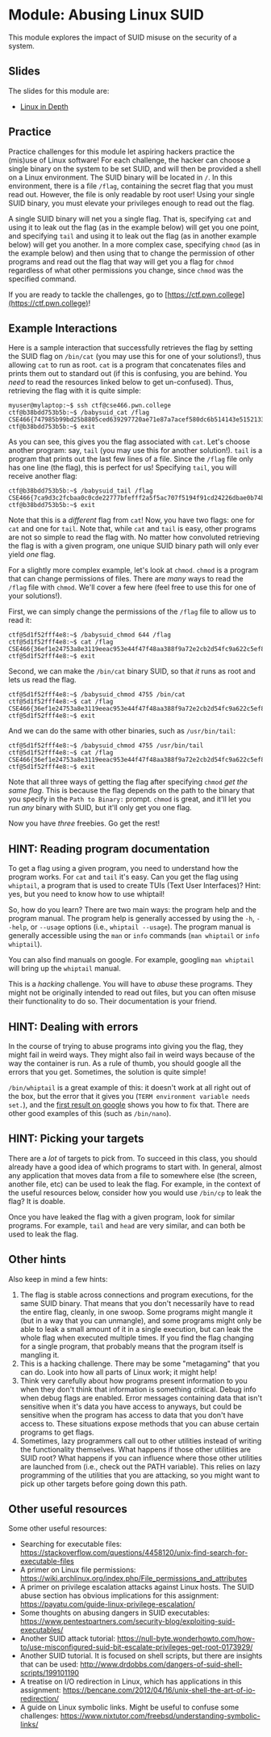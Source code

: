 # Module: Abusing Linux SUID

This module explores the impact of SUID misuse on the security of a system.

## Slides

The slides for this module are:

- [Linux in Depth](https://docs.google.com/presentation/d/1fdQ4fBVKmWpyNIp0PDAJ4WUsCjYaCA37mkUxdW7tRl8/edit#slide=id.p)

## Practice

Practice challenges for this module let aspiring hackers practice the (mis)use of Linux software!
For each challenge, the hacker can choose a single binary on the system to be set SUID, and will then be provided a shell on a Linux environment.
The SUID binary will be located in `/`.
In this environment, there is a file `/flag`, containing the secret flag that you must read out.
However, the file is only readable by root user!
Using your single SUID binary, you must elevate your privileges enough to read out the flag.

A single SUID binary will net you a single flag.
That is, specifying `cat` and using it to leak out the flag (as in the example below) will get you one point, and specifying `tail` and using it to leak out the flag (as in another example below) will get you another.
In a more complex case, specifying `chmod` (as in the example below) and then using that to change the permission of other programs and read out the flag that way will get you a flag for `chmod` regardless of what other permissions you change, since `chmod` was the specified command.

If you are ready to tackle the challenges, go to [https://ctf.pwn.college](https://ctf.pwn.college)!

## Example Interactions

Here is a sample interaction that successfully retrieves the flag by setting the SUID flag on `/bin/cat` (you may use this for one of your solutions!), thus allowing `cat` to run as root.
`cat` is a program that concatenates files and prints them out to standard out (if this is confusing, you are behind. You _need_ to read the resources linked below to get un-confused).
Thus, retrieving the flag with it is quite simple:

```
myuser@mylaptop:~$ ssh ctf@cse466.pwn.college
ctf@b38bdd753b5b:~$ /babysuid_cat /flag
CSE466{747985b99bd25b8805ced639297720ae71e87a7acef580dc6b514143e5152133}
ctf@b38bdd753b5b:~$ exit
```

As you can see, this gives you the flag associated with `cat`.
Let's choose another program: say, `tail` (you may use this for another solution!).
`tail` is a program that prints out the last few lines of a file.
Since the `/flag` file only has one line (the flag), this is perfect for us!
Specifying `tail`, you will receive another flag:

```
ctf@b38bdd753b5b:~$ /babysuid_tail /flag
CSE466{7ca9d3c2fcbaa0c0cde22777bfefff2a5f5ac707f5194f91cd24226dbae0b74b}
ctf@b38bdd753b5b:~$ exit
```

Note that this is a _different_ flag from `cat`!
Now, you have two flags: one for `cat` and one for `tail`.
Note that, while `cat` and `tail` is easy, other programs are not so simple to read the flag with.
No matter how convoluted retrieving the flag is with a given program, one unique SUID binary path will only ever yield _one_ flag.

For a slightly more complex example, let's look at `chmod`.
`chmod` is a program that can change permissions of files.
There are _many_ ways to read the `/flag` file with `chmod`.
We'll cover a few here (feel free to use this for one of your solutions!).

First, we can simply change the permissions of the `/flag` file to allow us to read it:

```
ctf@5d1f52fff4e8:~$ /babysuid_chmod 644 /flag
ctf@5d1f52fff4e8:~$ cat /flag
CSE466{36ef1e24753a8e3119eeac953e44f47f48aa388f9a72e2cb2d54fc9a622c5ef8}
ctf@5d1f52fff4e8:~$ exit
```

Second, we can make the `/bin/cat` binary SUID, so that _it_ runs as root and lets us read the flag.

```
ctf@5d1f52fff4e8:~$ /babysuid_chmod 4755 /bin/cat
ctf@5d1f52fff4e8:~$ cat /flag
CSE466{36ef1e24753a8e3119eeac953e44f47f48aa388f9a72e2cb2d54fc9a622c5ef8}
ctf@5d1f52fff4e8:~$ exit
```

And we can do the same with other binaries, such as `/usr/bin/tail`:

```
ctf@5d1f52fff4e8:~$ /babysuid_chmod 4755 /usr/bin/tail
ctf@5d1f52fff4e8:~$ cat /flag
CSE466{36ef1e24753a8e3119eeac953e44f47f48aa388f9a72e2cb2d54fc9a622c5ef8}
ctf@5d1f52fff4e8:~$ exit
```

Note that all three ways of getting the flag after specifying `chmod` _get the same flag_.
This is because the flag depends on the path to the binary that you specify in the `Path to Binary:` prompt.
`chmod` is great, and it'll let you run _any_ binary with SUID, but it'll only get you one flag.

Now you have _three_ freebies.
Go get the rest!

## HINT: Reading program documentation

To get a flag using a given program, you need to understand how the program works.
For `cat` and `tail` it's easy.
Can you get the flag using `whiptail`, a program that is used to create TUIs (Text User Interfaces)?
Hint: yes, but you need to know how to use whiptail!

So, how do you learn?
There are two main ways: the program help and the program manual.
The program help is generally accessed by using the `-h`, `--help`, or `--usage` options (i.e., `whiptail --usage`).
The program manual is generally accessible using the `man` or `info` commands (`man whiptail` or `info whiptail`).

You can also find manuals on google.
For example, googling `man whiptail` will bring up the `whiptail` manual.

This is a _hacking_ challenge. You will have to *abuse* these programs.
They might not be originally intended to read out files, but you can often misuse their functionality to do so.
Their documentation is your friend.

## HINT: Dealing with errors

In the course of trying to abuse programs into giving you the flag, they might fail in weird ways.
They might also fail in weird ways because of the way the container is run.
As a rule of thumb, you should google all the errors that you get.
Sometimes, the solution is quite simple!

`/bin/whiptail` is a great example of this: it doesn't work at all right out of the box, but the error that it gives you (`TERM environment variable needs set.`), and the [first result on google](https://stackoverflow.com/questions/16242025/term-environment-variable-not-set) shows you how to fix that.
There are other good examples of this (such as `/bin/nano`).

## HINT: Picking your targets

There are a _lot_ of targets to pick from.
To succeed in this class, you should already have a good idea of which programs to start with.
In general, almost any application that moves data from a file to somewhere else (the screen, another file, etc) can be used to leak the flag.
For example, in the context of the useful resources below, consider how you would use `/bin/cp` to leak the flag?
It is doable.

Once you have leaked the flag with a given program, look for similar programs.
For example, `tail` and `head` are very similar, and can both be used to leak the flag.

## Other hints

Also keep in mind a few hints:

1. The flag is stable across connections and program executions, for the same SUID binary. That means that you don't necessarily have to read the entire flag, cleanly, in one swoop. Some programs might mangle it (but in a way that you can unmangle), and some programs might only be able to leak a small amount of it in a single execution, but can leak the whole flag when executed multiple times. If you find the flag changing for a single program, that probably means that the program itself is mangling it.
1. This is a hacking challenge. There may be some "metagaming" that you can do. Look into how all parts of Linux work; it might help!
1. Think very carefully about how programs present information to you when they don't think that information is something critical. Debug info when debug flags are enabled. Error messages containing data that isn't sensitive when it's data you have access to anyways, but could be sensitive when the program has access to data that you don't have access to. These situations expose methods that you can abuse certain programs to get flags.
1. Sometimes, lazy programmers call out to other utilities instead of writing the functionality themselves. What happens if those other utilities are SUID root? What happens if you can influence where those other utilities are launched from (i.e., check out the PATH variable). This relies on lazy programming of the utilities that you are attacking, so you might want to pick up other targets before going down this path.

## Other useful resources

Some other useful resources:

- Searching for executable files: https://stackoverflow.com/questions/4458120/unix-find-search-for-executable-files
- A primer on Linux file permissions: https://wiki.archlinux.org/index.php/File_permissions_and_attributes
- A primer on privilege escalation attacks against Linux hosts. The SUID abuse section has obvious implications for this assignment: https://payatu.com/guide-linux-privilege-escalation/
- Some thoughts on abusing dangers in SUID executables: https://www.pentestpartners.com/security-blog/exploiting-suid-executables/
- Another SUID attack tutorial: https://null-byte.wonderhowto.com/how-to/use-misconfigured-suid-bit-escalate-privileges-get-root-0173929/
- Another SUID tutorial. It is focused on shell scripts, but there are insights that can be used: http://www.drdobbs.com/dangers-of-suid-shell-scripts/199101190
- A treatise on I/O redirection in Linux, which has applications in this assignment: https://bencane.com/2012/04/16/unix-shell-the-art-of-io-redirection/
- A guide on Linux symbolic links. Might be useful to confuse some challenges: https://www.nixtutor.com/freebsd/understanding-symbolic-links/
